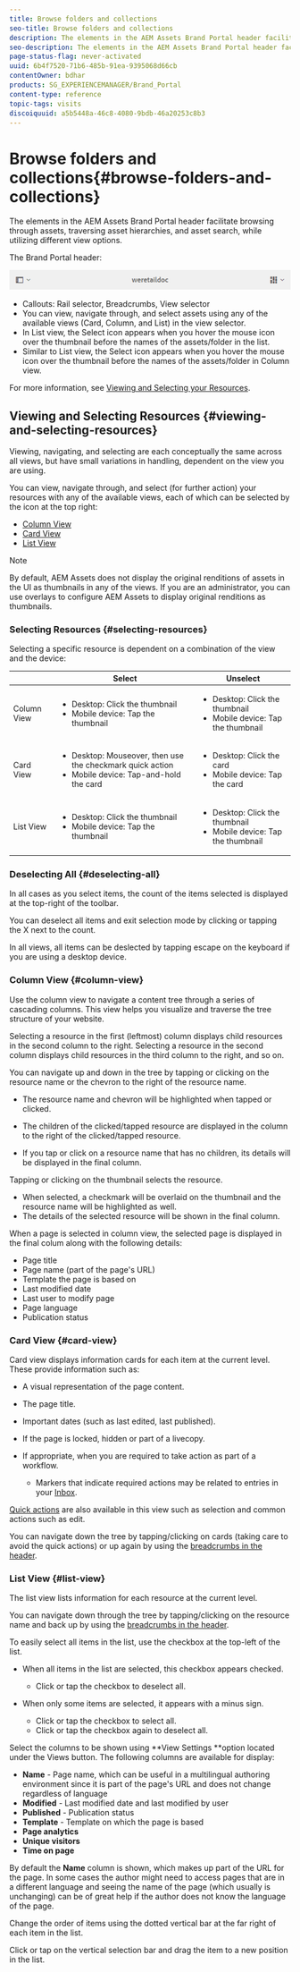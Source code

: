 ```yaml
---
title: Browse folders and collections
seo-title: Browse folders and collections
description: The elements in the AEM Assets Brand Portal header facilitate browsing through assets, traversing asset hierarchies, and asset search, while utilizing different view options.
seo-description: The elements in the AEM Assets Brand Portal header facilitate browsing through assets, traversing asset hierarchies, and asset search, while utilizing different view options.
page-status-flag: never-activated
uuid: 6b4f7520-71b6-485b-91ea-9395068d66cb
contentOwner: bdhar
products: SG_EXPERIENCEMANAGER/Brand_Portal
content-type: reference
topic-tags: visits
discoiquuid: a5b5448a-46c8-4080-9bdb-46a20253c8b3
---
```


# Browse folders and collections{#browse-folders-and-collections}

The elements in the AEM Assets Brand Portal header facilitate browsing through assets, traversing asset hierarchies, and asset search, while utilizing different view options.

The Brand Portal header:

![](assets/BP_subheader.png)

* Callouts: Rail selector, Breadcrumbs, View selector
* You can view, navigate through, and select assets using any of the available views (Card, Column, and List) in the view selector.
* In List view, the Select icon appears when you hover the mouse icon over the thumbnail before the names of the assets/folder in the list.
* Similar to List view, the Select icon appears when you hover the mouse icon over the thumbnail before the names of the assets/folder in Column view.

For more information, see [Viewing and Selecting your Resources](https://helpx.adobe.com/experience-manager/6-3/sites/authoring/using/basic-handling.html#main-pars_title_14).

## Viewing and Selecting Resources {#viewing-and-selecting-resources}

Viewing, navigating, and selecting are each conceptually the same across all views, but have small variations in handling, dependent on the view you are using.

You can view, navigate through, and select (for further action) your resources with any of the available views, each of which can be selected by the icon at the top right:

* [Column View](#column-view)
* [Card View](#card-view)
* [List View](#list-view)

>[!NOTE]
>
>By default, AEM Assets does not display the original renditions of assets in the UI as thumbnails in any of the views. If you are an administrator, you can use overlays to configure AEM Assets to display original renditions as thumbnails.

### Selecting Resources {#selecting-resources}

Selecting a specific resource is dependent on a combination of the view and the device:

||Select|Unselect|
|--- |--- |--- |
|Column View|<ul><li>Desktop: Click the thumbnail </li><li>Mobile device: Tap the thumbnail</li></ul>|<ul><li>Desktop: Click the thumbnail </li><li>Mobile device: Tap the thumbnail</li></ul>|
|Card View|<ul><li>Desktop: Mouseover, then use the checkmark quick action </li><li>Mobile device: Tap-and-hold the card</li></ul>|<ul><li>Desktop: Click the card</li><li>Mobile device: Tap the card|
|List View|<ul><li>Desktop: Click the thumbnail </li><li>Mobile device: Tap the thumbnail</li></ul>|<ul><li>Desktop: Click the thumbnail</li><li>Mobile device: Tap the thumbnail</li></ul>|

### Deselecting All {#deselecting-all}

In all cases as you select items, the count of the items selected is displayed at the top-right of the toolbar.

You can deselect all items and exit selection mode by clicking or tapping the X next to the count.

In all views, all items can be deslected by tapping escape on the keyboard if you are using a desktop device.

### Column View {#column-view}

Use the column view to navigate a content tree through a series of cascading columns. This view helps you visualize and traverse the tree structure of your website.

Selecting a resource in the first (leftmost) column displays child resources in the second column to the right. Selecting a resource in the second column displays child resources in the third column to the right, and so on.

You can navigate up and down in the tree by tapping or clicking on the resource name or the chevron to the right of the resource name.

* The resource name and chevron will be highlighted when tapped or clicked.

* The children of the clicked/tapped resource are displayed in the column to the right of the clicked/tapped resource.
* If you tap or click on a resource name that has no children, its details will be displayed in the final column.

Tapping or clicking on the thumbnail selects the resource.

* When selected, a checkmark will be overlaid on the thumbnail and the resource name will be highlighted as well.
* The details of the selected resource will be shown in the final column.

When a page is selected in column view, the selected page is displayed in the final colum along with the following details:

* Page title
* Page name (part of the page's URL)
* Template the page is based on
* Last modified date
* Last user to modify page
* Page language
* Publication status

### Card View {#card-view}

Card view displays information cards for each item at the current level. These provide information such as:

* A visual representation of the page content.
* The page title.
* Important dates (such as last edited, last published).
* If the page is locked, hidden or part of a livecopy.  
* If appropriate, when you are required to take action as part of a workflow.

  * Markers that indicate required actions may be related to entries in your [Inbox](https://helpx.adobe.com/experience-manager/6-3/sites/authoring/using/inbox.html).

[Quick actions](#QuickActions) are also available in this view such as selection and common actions such as edit.

You can navigate down the tree by tapping/clicking on cards (taking care to avoid the quick actions) or up again by using the [breadcrumbs in the header](https//helpx.adobe.com/experience-manager/6-3/sites/authoring/using/basic-handling.html#main-pars_title_21).

### List View {#list-view}

The list view lists information for each resource at the current level.

You can navigate down through the tree by tapping/clicking on the resource name and back up by using the [breadcrumbs in the header](https://helpx.adobe.com/experience-manager/6-3/sites/authoring/using/basic-handling#main-pars_title_21).

To easily select all items in the list, use the checkbox at the top-left of the list.

* When all items in the list are selected, this checkbox appears checked.
  * Click or tap the checkbox to deselect all.

* When only some items are selected, it appears with a minus sign.
  * Click or tap the checkbox to select all.
  * Click or tap the checkbox again to deselect all.

Select the columns to be shown using **View Settings **option located under the Views button. The following columns are available for display:

* **Name** - Page name, which can be useful in a multilingual authoring environment since it is part of the page's URL and does not change regardless of language
* **Modified** - Last modified date and last modified by user
* **Published** - Publication status
* **Template** - Template on which the page is based
* **Page analytics**
* **Unique visitors**
* **Time on page**

By default the **Name** column is shown, which makes up part of the URL for the page. In some cases the author might need to access pages that are in a different language and seeing the name of the page (which usually is unchanging) can be of great help if the author does not know the language of the page.

Change the order of items using the dotted vertical bar at the far right of each item in the list.

Click or tap on the vertical selection bar and drag the item to a new position in the list.
